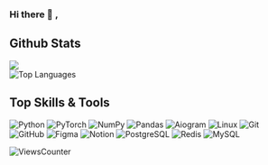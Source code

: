 ### Hi there 👋 ,

<!--

Here are some ideas to get you started:

- 🔭 I’m currently working on ...
- 🌱 I’m currently learning ...
- 👯 I’m looking to collaborate on ...
- 🤔 I’m looking for help with ...
- 💬 Ask me about ...
- 📫 How to reach me: ...
- 😄 Pronouns: ...
- ⚡ Fun fact: ...
-->

## Github Stats  
<div><img src="https://github-readme-stats.vercel.app/api?username=twizdan&show_icons=true&count_private=true&hide_border=true&theme=tokyonight"/></div>
<div><img src="https://github-readme-stats.vercel.app/api/top-langs/?username=twizdan&langs_count=10&hide_border=true&theme=tokyonight" alt="Top Languages" /></a>

## Top Skills & Tools
![Python](https://img.shields.io/badge/Python-%2320232a.svg?style=flat-square&logo=Python)
![PyTorch](https://img.shields.io/badge/PyTorch-%2320232a.svg?style=flat-square&logo=PyTorch)
![NumPy](https://img.shields.io/badge/NumPy-%2320232a.svg?style=flat-square&logo=NumPy)
![Pandas](https://img.shields.io/badge/Pandas-%2320232a.svg?style=flat-square&logo=Pandas)
![Aiogram](https://img.shields.io/badge/Aiogram-%2320232a.svg?style=flat-square&logo=Telegram)
![Linux](https://img.shields.io/badge/Linux-%2320232a?style=flat-square&logo=linux)
![Git](https://img.shields.io/badge/-Git-%2320232a?style=flat-square&logo=git)
![GitHub](https://img.shields.io/badge/-GitHub-%2320232a?style=flat-square&logo=github)
![Figma](https://img.shields.io/badge/-Figma-%2320232a?style=flat-square&logo=Figma)
![Notion](https://img.shields.io/badge/-Notion-%2320232a?style=flat-square&logo=Notion)
![PostgreSQL](https://img.shields.io/badge/-PostgreSQL-blue?style=flat&logo=postgresql&logoColor=black)
![Redis](https://img.shields.io/badge/Redis-%23DD0031.svg?style=flat&logo=redis&logoColor=white)
![MySQL](https://img.shields.io/badge/-MySQL-black?style=flat&logo=mysql&logoColor=white)

![ViewsCounter](https://komarev.com/ghpvc/?username=twizdan)

